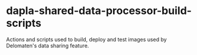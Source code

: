# dapla-shared-data-processor-build-scripts
Actions and scripts used to build, deploy and test images used by Delomaten's data sharing feature.
